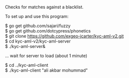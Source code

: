 Checks for matches against a blacklist.  

To set up and use this program:  

$ go get github.com/sajari/fuzzy  
$ go get github.com/dotcypress/phonetics  
$ git clone https://github.com/exgeo-jcarter/kyc-aml-v2.git  
$ cd kyc-aml-v2/kyc-aml-server  
$ ./kyc-aml-server&  

... wait for server to load (about 1 minute)  

$ cd ../kyc-aml-client  
$ ./kyc-aml-client "ali akbar mohummad"  

